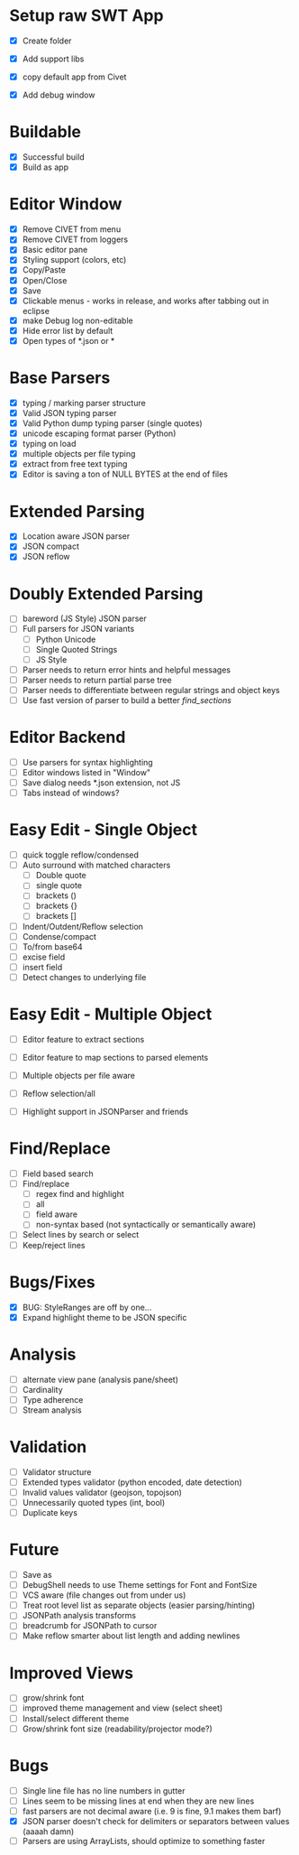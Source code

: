 
# Setup raw SWT App

- [x] Create folder
- [x] Add support libs
- [x] copy default app from Civet
- [x] Add debug window


# Buildable

- [x] Successful build
- [x] Build as app

# Editor Window

- [x] Remove CIVET from menu
- [x] Remove CIVET from loggers
- [x] Basic editor pane
- [x] Styling support (colors, etc)
- [x] Copy/Paste
- [x] Open/Close
- [x] Save
- [x] Clickable menus - works in release, and works after tabbing out in eclipse
- [x] make Debug log non-editable
- [x] Hide error list by default
- [x] Open types of *.json or *

# Base Parsers

- [x] typing / marking parser structure
- [x] Valid JSON typing parser
- [x] Valid Python dump typing parser (single quotes)
- [x] unicode escaping format parser (Python)
- [x] typing on load
- [x] multiple objects per file typing
- [x] extract from free text typing
- [x] Editor is saving a ton of NULL BYTES at the end of files

# Extended Parsing

- [x] Location aware JSON parser
- [x] JSON compact
- [x] JSON reflow

# Doubly Extended Parsing

- [ ] bareword (JS Style) JSON parser
- [ ] Full parsers for JSON variants
  - [ ] Python Unicode
  - [ ] Single Quoted Strings
  - [ ] JS Style
- [ ] Parser needs to return error hints and helpful messages
- [ ] Parser needs to return partial parse tree
- [ ] Parser needs to differentiate between regular strings and object keys
- [ ] Use fast version of parser to build a better _find_sections_ 

# Editor Backend

- [ ] Use parsers for syntax highlighting
- [ ] Editor windows listed in "Window"
- [ ] Save dialog needs *.json extension, not JS
- [ ] Tabs instead of windows?

# Easy Edit - Single Object

- [ ] quick toggle reflow/condensed
- [ ] Auto surround with matched characters
  - [ ] Double quote
  - [ ] single quote
  - [ ] brackets () 
  - [ ] brackets {} 
  - [ ] brackets [] 
- [ ] Indent/Outdent/Reflow selection
- [ ] Condense/compact
- [ ] To/from base64
- [ ] excise field
- [ ] insert field
- [ ] Detect changes to underlying file

# Easy Edit - Multiple Object

- [ ] Editor feature to extract sections
- [ ] Editor feature to map sections to parsed elements
- [ ] Multiple objects per file aware
- [ ] Reflow selection/all
- [ ] Highlight support in JSONParser and friends


# Find/Replace

- [ ] Field based search
- [ ] Find/replace
  - [ ] regex find and highlight
  - [ ] all
  - [ ] field aware
  - [ ] non-syntax based (not syntactically or semantically aware)
- [ ] Select lines by search or select
- [ ] Keep/reject lines

# Bugs/Fixes

- [x] BUG: StyleRanges are off by one...
- [x] Expand highlight theme to be JSON specific

# Analysis

- [ ] alternate view pane (analysis pane/sheet)
- [ ] Cardinality
- [ ] Type adherence
- [ ] Stream analysis

# Validation

- [ ] Validator structure
- [ ] Extended types validator (python encoded, date detection)
- [ ] Invalid values validator (geojson, topojson)
- [ ] Unnecessarily quoted types (int, bool)
- [ ] Duplicate keys

# Future

- [ ] Save as
- [ ] DebugShell needs to use Theme settings for Font and FontSize
- [ ] VCS aware (file changes out from under us)
- [ ] Treat root level list as separate objects (easier parsing/hinting)
- [ ] JSONPath analysis transforms
- [ ] breadcrumb for JSONPath to cursor
- [ ] Make reflow smarter about list length and adding newlines

# Improved Views

- [ ] grow/shrink font
- [ ] improved theme management and view (select sheet)
- [ ] Install/select different theme
- [ ] Grow/shrink font size (readability/projector mode?)

# Bugs

- [ ] Single line file has no line numbers in gutter
- [ ] Lines seem to be missing lines at end when they are new lines
- [ ] fast parsers are not decimal aware (i.e. 9 is fine, 9.1 makes them barf)
- [x] JSON parser doesn't check for delimiters or separators between values (aaaah damn)
- [ ] Parsers are using ArrayLists, should optimize to something faster